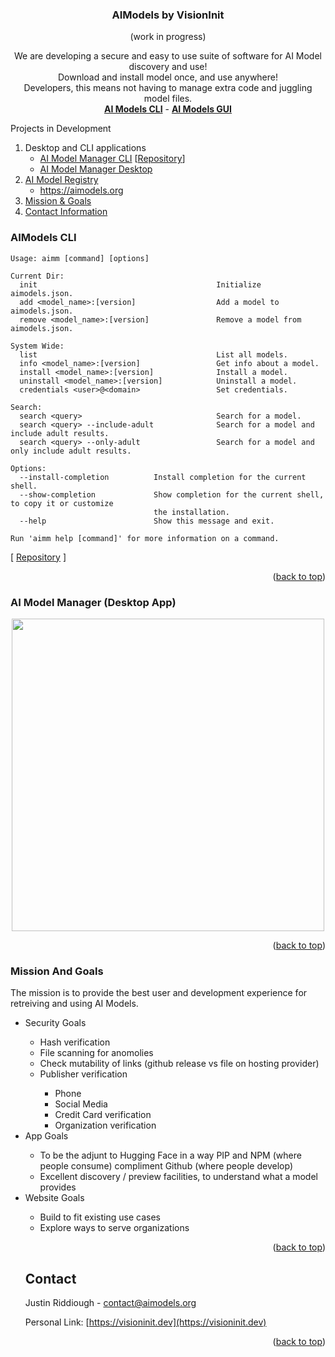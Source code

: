 <!-- Improved compatibility of back to top link: See: https://github.com/othneildrew/Best-README-Template/pull/73 -->
<a name="readme-top"></a>
<div align="center">
<h3 align="center">AIModels by VisionInit</h3> (work in progress)
  <p align="center">
  We are developing a secure and easy to use suite of software for AI Model discovery and use!<br>Download and install model once, and use anywhere!<br>Developers, this means not having to manage extra code and juggling model files.
    <br />
    <a href="https://github.com/visioninit/ai-models-cli"><strong>AI Models CLI</strong></a> - 
    <a href="https://github.com/visioninit/ai-model-manager"><strong>AI Models GUI</strong></a>
  </p>
</div>

<!-- TABLE OF CONTENTS -->
  <summary>Projects in Development</summary>
  <ol>
    <li>
        Desktop and CLI applications
      <ul>
        <li><a href="#aimodels-cli">AI Model Manager CLI</a> [<a href="https://github.com/visioninit/ai-models-cli">Repository</a>]</li>
        <li><a href="#ai-model-manager-desktop-app">AI Model Manager Desktop</a></li>
      </ul>
    </li>
    <li>
      <a href="">AI Model Registry </a>
      <ul>
        <li><a href="#prerequisites">https://aimodels.org</a></li>
      </ul>
    </li>
    <li>
      <a href="#mission-and-goals">Mission & Goals</a>
    </li>     
    <li>
      <a href="#contact">Contact Information</a>
    </li> 
  </ol>

<!-- CLI -->
### AIModels CLI

```
Usage: aimm [command] [options]

Current Dir:
  init                                        Initialize aimodels.json.
  add <model_name>:[version]                  Add a model to aimodels.json.
  remove <model_name>:[version]               Remove a model from aimodels.json.

System Wide:
  list                                        List all models.
  info <model_name>:[version]                 Get info about a model.
  install <model_name>:[version]              Install a model.
  uninstall <model_name>:[version]            Uninstall a model.
  credentials <user>@<domain>                 Set credentials.

Search:
  search <query>                              Search for a model.
  search <query> --include-adult              Search for a model and include adult results.
  search <query> --only-adult                 Search for a model and only include adult results.

Options:
  --install-completion          Install completion for the current shell.
  --show-completion             Show completion for the current shell, to copy it or customize
                                the installation.
  --help                        Show this message and exit.

Run 'aimm help [command]' for more information on a command.
```

[ <a href="https://github.com/visioninit/ai-models-cli">Repository</a> ]

<p align="right">(<a href="#readme-top">back to top</a>)</p>

<!-- DESKTOP APP -->
### AI Model Manager (Desktop App)

<p align="center">
<img width="500" src="https://user-images.githubusercontent.com/654993/201464617-0e7a4b97-e2b5-45c5-a4d6-69d37345248e.png">
</p>

<p align="right">(<a href="#readme-top">back to top</a>)</p>

<!-- Mission and Goals -->
### Mission And Goals

The mission is to provide the best user and development experience for retreiving and using AI Models. 

<ul>
  <li>Security Goals</li>
  <ul>
    <li>Hash verification</li>
    <li>File scanning for anomolies</li>
    <li>Check mutability of links (github release vs file on hosting provider)
    <li>Publisher verification</li>
    <ul>
      <li>Phone</li>
      <li>Social Media</li>
      <li>Credit Card verification</li>
      <li>Organization verification</li>
    </ul>
  </ul>
  <li>App Goals</li>
  <ul>
    <li>To be the adjunt to Hugging Face in a way PIP and NPM (where people consume) compliment Github (where people develop)</li>
    <li>Excellent discovery / preview facilities, to understand what a model provides</li>
  </ul>
  <li>Website Goals</li>
  <ul>
    <li>Build to fit existing use cases</li>
    <li>Explore ways to serve organizations</li>
</ul>

<p align="right">(<a href="#readme-top">back to top</a>)</p>



<!-- CONTACT -->
## Contact

Justin Riddiough - contact@aimodels.org

Personal Link: [https://visioninit.dev](https://visioninit.dev)

<p align="right">(<a href="#readme-top">back to top</a>)</p>
